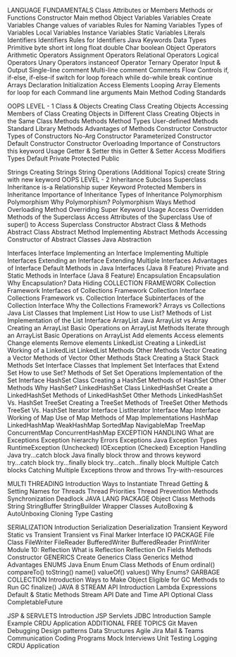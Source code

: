 LANGUAGE FUNDAMENTALS
Class
Attributes or Members
Methods or Functions
Constructor
Main method
Object
Variables
Variables
Create Variables
Change values of variables
Rules for Naming Variables
Types of Variables
Local Variables
Instance Variables
Static Variables
Literals
Identifiers
Identifiers
Rules for Identifiers
Java Keywords
Data Types
Primitive
byte
short
int
long
float
double
Char
boolean
Object
Operators
Arithmetic Operators
Assignment Operators
Relational Operators
Logical Operators
Unary Operators
instanceof Operator
Ternary Operator
Input & Output
Single-line comment
Multi-line comment
Comments
Flow Controls
if, if-else, if-else-if
switch
for loop
foreach
while
do-while
break
continue
Arrays
Declaration
Initialization
Access Elements
Looping Array Elements
for loop
for each
Command line arguments
Main Method
Coding Standards


OOPS LEVEL - 1
Class & Objects
Creating Class
Creating Objects
Accessing Members of Class
Creating Objects in Different Class
Creating Objects in the Same Class
Methods
Methods
Method Types
User-defined Methods
Standard Library Methods
Advantages of Methods
Constructor
Constructor
Types of Constructors
No-Arg Constructor
Parameterized Constructor
Default Constructor
Constructor Overloading
Importance of Constructors
this keyword
Usage
Getter & Setter
this in Getter & Setter
Access Modifiers
Types
Default
Private
Protected
Public


Strings
Creating Strings
String Operations (Additional Topics)
create String with new keyword
OOPS LEVEL - 2
Inheritance
Subclass
Superclass
Inheritance
is-a Relationship
super Keyword
Protected Members in Inheritance
Importance of Inheritance
Types of Inheritance
Polymorphism
Polymorphism
Why Polymorphism?
Polymorphism Ways
Method Overloading
Method Overriding
Super Keyword
Usage
Access Overridden Methods of the Superclass
Access Attributes of the Superclass
Use of super() to Access Superclass Constructor
Abstract Class & Methods
Abstract Class
Abstract Method
Implementing Abstract Methods
Accessing Constructor of Abstract Classes
Java Abstraction

Interfaces
Interface
Implementing an Interface
Implementing Multiple Interfaces
Extending an Interface
Extending Multiple Interfaces
Advantages of Interface
Default Methods in Java Interfaces (Java 8 Feature)
Private and Static Methods in Interface (Java 8 Feature)
Encapsulation
Encapsulation
Why Encapsulation?
Data Hiding
COLLECTION FRAMEWORK
Collection Framework
Interfaces of Collections Framework
Collection Interface
Collections Framework vs. Collection Interface
Subinterfaces of the Collection Interface
Why the Collections Framework?
Arrays vs Collections
Java List
Classes that Implement List
How to use List?
Methods of List
Implementation of the List Interface
ArrayList
Java ArrayList vs Array
Creating an ArrayList
Basic Operations on ArrayList
Methods
Iterate through an ArrayList
Basic Operations on ArrayList
Add elements
Access elements
Change elements
Remove elements
LinkedList
Creating a LinkedList
Working of a LinkedList
LinkedList Methods
Other Methods
Vector
Creating a Vector
Methods of Vector
Other Methods
Stack
Creating a Stack
Stack Methods
Set Interface
Classes that Implement Set
Interfaces that Extend Set
How to use Set?
Methods of Set
Set Operations
Implementation of the Set Interface
HashSet Class
Creating a HashSet
Methods of HashSet
Other Methods
Why HashSet?
LinkedHashSet Class
LinkedHashSet
Create a LinkedHashSet
Methods of LinkedHashSet
Other Methods
LinkedHashSet Vs. HashSet
TreeSet
Creating a TreeSet
Methods of TreeSet
Other Methods
TreeSet Vs. HashSet
Iterator Interface
ListIterator Interface
Map Interface
Working of Map
Use of Map
Methods of Map
Implementations
HashMap
LinkedHashMap
WeakHashMap
SortedMap
NavigableMap
TreeMap
ConcurrentMap
ConcurrentHashMap
EXCEPTION HANDLING
What are Exceptions
Exception hierarchy
Errors
Exceptions
Java Exception Types
RuntimeException (Unchecked)
IOException (Checked)
Exception Handling
Java try...catch block
Java finally block
throw and throws keyword
try...catch block
try...finally block
try...catch...finally block
Multiple Catch blocks
Catching Multiple Exceptions
throw and throws
Try-with-resources

MULTI THREADING
Introduction
Ways to Instantiate Thread
Getting & Setting Names for Threads
Thread Priorities
Thread Prevention Methods
Synchronization
Deadlock
JAVA LANG PACKAGE
Object Class Methods
String
StringBuffer
StringBuilder
Wrapper Classes
AutoBoxing & AutoUnboxing
Cloning
Type Casting



SERIALIZATION
Introduction
Serialization
Deserialization
Transient Keyword
Static vs Transient
Transient vs Final
Marker Interface
IO PACKAGE
File Class
FileWriter
FileReader
BufferedWriter
BufferedReader
PrintWriter
Module 10: Reflection
What is Reflection
Reflection On
Fields
Methods
Constructor
GENERICS
Create Generics Class
Generics Method
Advantages
ENUMS
Java Enum
Enum Class
Methods of Enum
ordinal()
compareTo()
toString()
name()
valueOf()
values()
Why Enums?
GARBAGE COLLECTION
Introduction
Ways to Make Object Eligible for GC
Methods to Run GC
finalize()
JAVA 8 STREAM API
Introduction
Lambda Expressions
Default & Static Methods
Stream API
Date and Time API
Optional Class
CompletableFuture

JSP & SERVLETS
Introduction
JSP
Servlets
JDBC
Introduction
Sample Example
CRDU Application
ADDITIONAL FREE TOPICS
Git
Maven
Debugging
Design patterns
Data Structures
Agile
Jira
Mail & Teams Communication
Coding Programs
Mock Interviews
Unit Testing
Logging
CRDU Application

